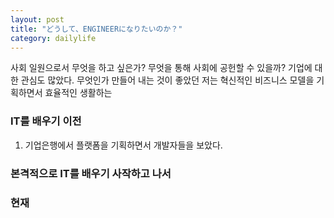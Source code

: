 ```yaml
---
layout: post
title: "どうして、ENGINEERになりたいのか？"
category: dailylife
---
```


사회 일원으로서 무엇을 하고 싶은가? 무엇을 통해 사회에 공헌할 수 있을까?
기업에 대한 관심도 많았다. 무엇인가 만들어 내는 것이 좋았던 저는 혁신적인 비즈니스 모델을 기획하면서
효율적인 생활하는

### IT를 배우기 이전

1. 기업은행에서 플랫폼을 기획하면서 개발자들을 보았다.

### 본격적으로 IT를 배우기 사작하고 나서

### 현재

